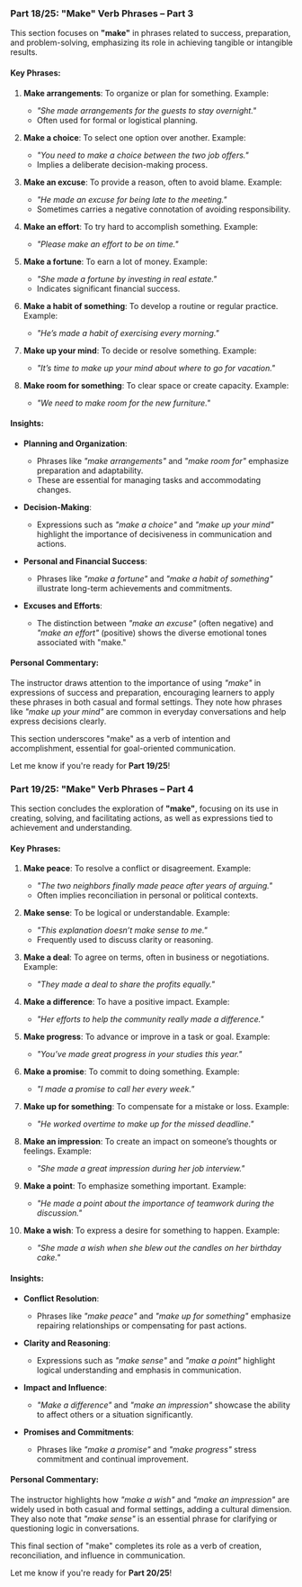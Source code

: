 ### Part 18/25: **"Make" Verb Phrases – Part 3**

This section focuses on **"make"** in phrases related to success, preparation, and problem-solving, emphasizing its role in achieving tangible or intangible results.

#### Key Phrases:

1. **Make arrangements**: To organize or plan for something. Example:
    
    - _"She made arrangements for the guests to stay overnight."_
    - Often used for formal or logistical planning.
2. **Make a choice**: To select one option over another. Example:
    
    - _"You need to make a choice between the two job offers."_
    - Implies a deliberate decision-making process.
3. **Make an excuse**: To provide a reason, often to avoid blame. Example:
    
    - _"He made an excuse for being late to the meeting."_
    - Sometimes carries a negative connotation of avoiding responsibility.
4. **Make an effort**: To try hard to accomplish something. Example:
    
    - _"Please make an effort to be on time."_
5. **Make a fortune**: To earn a lot of money. Example:
    
    - _"She made a fortune by investing in real estate."_
    - Indicates significant financial success.
6. **Make a habit of something**: To develop a routine or regular practice. Example:
    
    - _"He’s made a habit of exercising every morning."_
7. **Make up your mind**: To decide or resolve something. Example:
    
    - _"It’s time to make up your mind about where to go for vacation."_
8. **Make room for something**: To clear space or create capacity. Example:
    
    - _"We need to make room for the new furniture."_

#### Insights:

- **Planning and Organization**:
    
    - Phrases like _"make arrangements"_ and _"make room for"_ emphasize preparation and adaptability.
    - These are essential for managing tasks and accommodating changes.
- **Decision-Making**:
    
    - Expressions such as _"make a choice"_ and _"make up your mind"_ highlight the importance of decisiveness in communication and actions.
- **Personal and Financial Success**:
    
    - Phrases like _"make a fortune"_ and _"make a habit of something"_ illustrate long-term achievements and commitments.
- **Excuses and Efforts**:
    
    - The distinction between _"make an excuse"_ (often negative) and _"make an effort"_ (positive) shows the diverse emotional tones associated with "make."

#### Personal Commentary:

The instructor draws attention to the importance of using _"make"_ in expressions of success and preparation, encouraging learners to apply these phrases in both casual and formal settings. They note how phrases like _"make up your mind"_ are common in everyday conversations and help express decisions clearly.

This section underscores "make" as a verb of intention and accomplishment, essential for goal-oriented communication.

Let me know if you're ready for **Part 19/25**!

### Part 19/25: **"Make" Verb Phrases – Part 4**

This section concludes the exploration of **"make"**, focusing on its use in creating, solving, and facilitating actions, as well as expressions tied to achievement and understanding.

#### Key Phrases:

1. **Make peace**: To resolve a conflict or disagreement. Example:
    
    - _"The two neighbors finally made peace after years of arguing."_
    - Often implies reconciliation in personal or political contexts.
2. **Make sense**: To be logical or understandable. Example:
    
    - _"This explanation doesn’t make sense to me."_
    - Frequently used to discuss clarity or reasoning.
3. **Make a deal**: To agree on terms, often in business or negotiations. Example:
    
    - _"They made a deal to share the profits equally."_
4. **Make a difference**: To have a positive impact. Example:
    
    - _"Her efforts to help the community really made a difference."_
5. **Make progress**: To advance or improve in a task or goal. Example:
    
    - _"You’ve made great progress in your studies this year."_
6. **Make a promise**: To commit to doing something. Example:
    
    - _"I made a promise to call her every week."_
7. **Make up for something**: To compensate for a mistake or loss. Example:
    
    - _"He worked overtime to make up for the missed deadline."_
8. **Make an impression**: To create an impact on someone’s thoughts or feelings. Example:
    
    - _"She made a great impression during her job interview."_
9. **Make a point**: To emphasize something important. Example:
    
    - _"He made a point about the importance of teamwork during the discussion."_
10. **Make a wish**: To express a desire for something to happen. Example:
    
    - _"She made a wish when she blew out the candles on her birthday cake."_

#### Insights:

- **Conflict Resolution**:
    
    - Phrases like _"make peace"_ and _"make up for something"_ emphasize repairing relationships or compensating for past actions.
- **Clarity and Reasoning**:
    
    - Expressions such as _"make sense"_ and _"make a point"_ highlight logical understanding and emphasis in communication.
- **Impact and Influence**:
    
    - _"Make a difference"_ and _"make an impression"_ showcase the ability to affect others or a situation significantly.
- **Promises and Commitments**:
    
    - Phrases like _"make a promise"_ and _"make progress"_ stress commitment and continual improvement.

#### Personal Commentary:

The instructor highlights how _"make a wish"_ and _"make an impression"_ are widely used in both casual and formal settings, adding a cultural dimension. They also note that _"make sense"_ is an essential phrase for clarifying or questioning logic in conversations.

This final section of "make" completes its role as a verb of creation, reconciliation, and influence in communication.

Let me know if you're ready for **Part 20/25**!